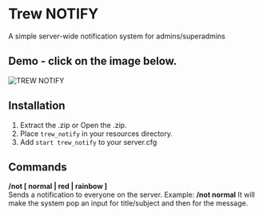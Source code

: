 # Trew NOTIFY

A simple server-wide notification system for admins/superadmins

## Demo - click on the image below.
![TREW NOTIFY](https://cdn.discordapp.com/attachments/641076850373689344/646871673043288075/unknown.png)

## Installation

1.  Extract the .zip or Open the .zip.
2.  Place `trew_notify` in your resources directory.
3.  Add `start trew_notify` to your server.cfg


## Commands

**/not [ normal | red | rainbow ]**  
Sends a notification to everyone on the server. Example: **/not normal**
It will make the system pop an input for title/subject and then for the message.
